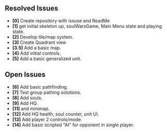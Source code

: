 ## Resolved Issues ##

- **[0]** Create repository with issuse and ReadMe
- **[1]** get initial skeleton up, soulWarsGame, Main Menu state and playing state.
- **[2]** Develop tile/map system.
- **[3]** Create Quadrant view
- **[3.5]**  Add a basic map.
- **[4]** Add initial controls.
- **[5]** Add a basic generalized unit.
## Open Issues ##

 
- **[6]**   Add basic pathfinding.
- **[7]**  Test group pathing solutions.
- **[8]**  Add souls.
- **[9]**  Add HQ.
- **[11]**  and minimap.
- **[12]** Add HQ health, soul counter, unit UI.
- **[13]** Add player 2 controls/mode.
- **[14]** Add basic scripted "AI" for opponent in single player.